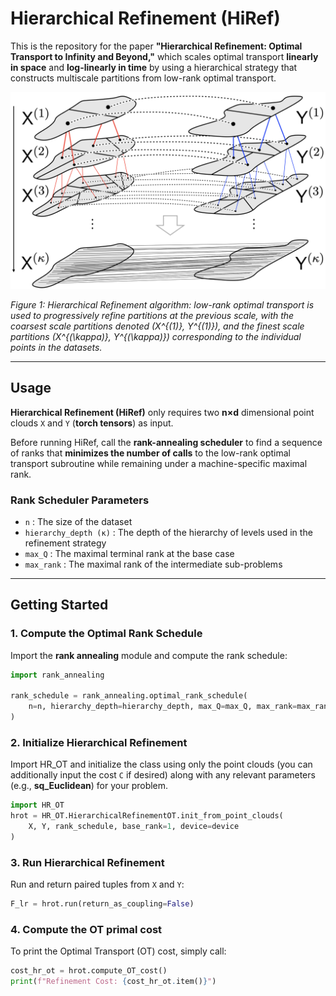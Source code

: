 # Hierarchical Refinement (HiRef)

This is the repository for the paper **"Hierarchical Refinement: Optimal Transport to Infinity and Beyond,"** which scales optimal transport **linearly in space** and **log-linearly in time** by using a hierarchical strategy that constructs multiscale partitions from low-rank optimal transport.

![Hierarchical Refinement Schematic](images/fig1-2.png)

*Figure 1: Hierarchical Refinement algorithm: low-rank optimal transport is used to progressively refine partitions at the previous scale, with the coarsest scale partitions denoted \(X^{(1)}, Y^{(1)}\), and the finest scale partitions \(X^{(\kappa)}, Y^{(\kappa)}\) corresponding to the individual points in the datasets.*

---

## **Usage**

**Hierarchical Refinement (HiRef)** only requires two **n×d** dimensional point clouds `X` and `Y` (**torch tensors**) as input.

Before running HiRef, call the **rank-annealing scheduler** to find a sequence of ranks that **minimizes the number of calls** to the low-rank optimal transport subroutine while remaining under a machine-specific maximal rank.

### **Rank Scheduler Parameters**
- `n` : The size of the dataset
- `hierarchy_depth (κ)` : The depth of the hierarchy of levels used in the refinement strategy
- `max_Q` : The maximal terminal rank at the base case
- `max_rank` : The maximal rank of the intermediate sub-problems

---

## **Getting Started**

### **1. Compute the Optimal Rank Schedule**
Import the **rank annealing** module and compute the rank schedule:

```python
import rank_annealing

rank_schedule = rank_annealing.optimal_rank_schedule(
    n=n, hierarchy_depth=hierarchy_depth, max_Q=max_Q, max_rank=max_rank
)
```

### **2. Initialize Hierarchical Refinement**
Import HR_OT and initialize the class using only the point clouds (you can additionally input the cost `C` if desired) along with any relevant parameters (e.g., **sq_Euclidean**) for your problem.
```python
import HR_OT
hrot = HR_OT.HierarchicalRefinementOT.init_from_point_clouds(
    X, Y, rank_schedule, base_rank=1, device=device
)
```
### **3. Run Hierarchical Refinement**
Run and return paired tuples from `X` and `Y`:

```python
F_lr = hrot.run(return_as_coupling=False)
```
### **4. Compute the OT primal cost**
To print the Optimal Transport (OT) cost, simply call:
```python
cost_hr_ot = hrot.compute_OT_cost()
print(f"Refinement Cost: {cost_hr_ot.item()}")
```
